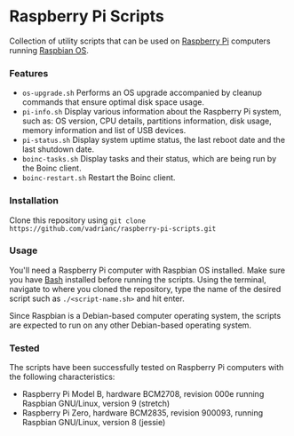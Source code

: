 # Raspberry Pi Scripts
Collection of utility scripts that can be used on [Raspberry Pi](https://www.raspberrypi.org/) computers running [Raspbian OS](https://www.raspberrypi.org/downloads/raspbian/).

### Features
* `os-upgrade.sh`
  Performs an OS upgrade accompanied by cleanup commands that ensure optimal disk space usage.
* `pi-info.sh`
  Display various information about the Raspberry Pi system, such as: OS version, CPU details, partitions information, disk usage, memory information and list of USB devices.
* `pi-status.sh`
  Display system uptime status, the last reboot date and the last shutdown date.
* `boinc-tasks.sh`
  Display tasks and their status, which are being run by the Boinc client.
* `boinc-restart.sh`
  Restart the Boinc client.


### Installation
Clone this repository using `git clone https://github.com/vadrianc/raspberry-pi-scripts.git`

### Usage
You'll need a Raspberry Pi computer with Raspbian OS installed. Make sure you have [Bash](https://www.gnu.org/software/bash/) installed before running the scripts.
Using the terminal, navigate to where you cloned the repository, type the name of the desired script such as `./<script-name.sh>` and hit enter.

Since Raspbian is a Debian-based computer operating system, the scripts are expected to run on any other Debian-based operating system.

### Tested
The scripts have been successfully tested on Raspberry Pi computers with the following characteristics:
* Raspberry Pi Model B, hardware BCM2708, revision 000e running Raspbian GNU/Linux, version 9 (stretch)
* Raspberry Pi Zero, hardware BCM2835, revision 900093, running Raspbian GNU/Linux, version 8 (jessie)
